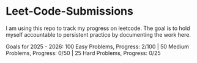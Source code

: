 # Leet-Code-Submissions
I am using this repo to track my progress on leetcode. The goal is to hold myself accountable to persistent practice by documenting the work here.

Goals for 2025 - 2026:
  100 Easy Problems, Progress: 2/100 |
  50 Medium Problems, Progress: 0/50 |
  25 Hard Problems, Progress: 0/25
